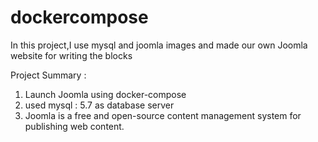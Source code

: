 # dockercompose

In this project,I use mysql and joomla images and made our own Joomla website for writing the blocks

Project Summary :
1) Launch Joomla using docker-compose
2) used mysql : 5.7 as database server
3) Joomla is a free and open-source content management system for publishing web content.
